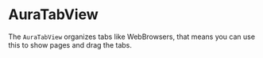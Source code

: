 # AuraTabView

The `AuraTabView` organizes tabs like WebBrowsers, that means you can use this to show pages and drag the tabs.



